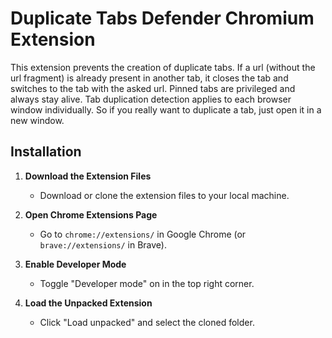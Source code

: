 # Duplicate Tabs Defender Chromium Extension

This extension prevents the creation of duplicate tabs. If a url (without the url fragment) is already present in another tab, it closes the tab and switches to the tab with the asked url. Pinned tabs are privileged and always stay alive. Tab duplication detection applies to each browser window individually. So if you really want to duplicate a tab, just open it in a new window.

## Installation

1. **Download the Extension Files**
    - Download or clone the extension files to your local machine.

2. **Open Chrome Extensions Page**
    - Go to `chrome://extensions/` in Google Chrome (or `brave://extensions/` in Brave).

3. **Enable Developer Mode**
    - Toggle "Developer mode" on in the top right corner.

4. **Load the Unpacked Extension**
    - Click "Load unpacked" and select the cloned folder.